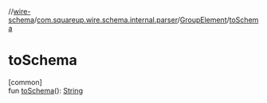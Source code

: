 //[wire-schema](../../../index.md)/[com.squareup.wire.schema.internal.parser](../index.md)/[GroupElement](index.md)/[toSchema](to-schema.md)

# toSchema

[common]\
fun [toSchema](to-schema.md)(): [String](https://kotlinlang.org/api/latest/jvm/stdlib/kotlin/-string/index.html)

